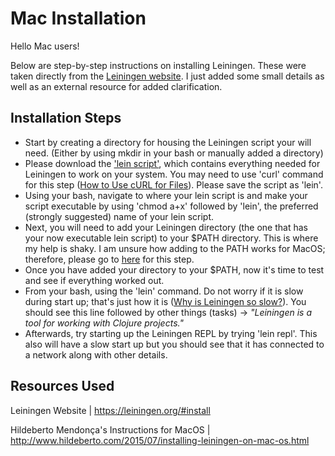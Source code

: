 # Mac Installation #

Hello Mac users!

Below are step-by-step instructions on installing Leiningen. These were taken directly from the [Leiningen website](https://leiningen.org/#install). I just added some small details as well as an external resource for added clarification.

## Installation Steps ##

- Start by creating a directory for housing the Leiningen script your will need. (Either by using mkdir in your bash or manually added a directory)
- Please download the ['lein script'](https://raw.githubusercontent.com/technomancy/leiningen/stable/bin/lein), which contains everything needed for Leiningen to work on your system. You may need to use 'curl' command for this step ([How to Use cURL for Files](http://osxdaily.com/2014/02/13/download-with-curl/)). Please save the script as 'lein'.
- Using your bash, navigate to where your lein script is and make your script executable by using 'chmod a+x' followed by 'lein', the preferred (strongly suggested) name of your lein script.
- Next, you will need to add your Leiningen directory (the one that has your now executable lein script) to your $PATH directory. This is where my help is shaky. I am unsure how adding to the PATH works for MacOS; therefore, please go to [here](http://www.hildeberto.com/2015/07/installing-leiningen-on-mac-os.html) for this step. 
- Once you have added your directory to your $PATH, now it's time to test and see if everything worked out.
- From your bash, using the 'lein' command. Do not worry if it is slow during start up; that's just how it is ([Why is Leiningen so slow?](https://stackoverflow.com/questions/25052212/why-is-leiningen-so-slow-when-it-starts)). You should see this line followed by other things (tasks) -> *"Leiningen is a tool for working with Clojure projects."*
- Afterwards, try starting up the Leiningen REPL by trying 'lein repl'. This also will have a slow start up but you should see that it has connected to a network along with other details.

## Resources Used ##

Leiningen Website | https://leiningen.org/#install

Hildeberto Mendonça's Instructions for MacOS | http://www.hildeberto.com/2015/07/installing-leiningen-on-mac-os.html

